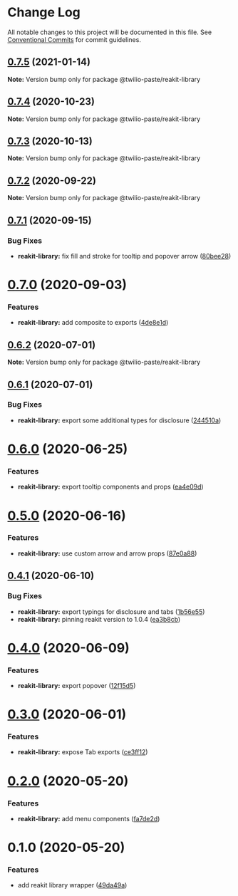 # Change Log

All notable changes to this project will be documented in this file.
See [Conventional Commits](https://conventionalcommits.org) for commit guidelines.

## [0.7.5](https://github.com/twilio-labs/paste/compare/@twilio-paste/reakit-library@0.7.4...@twilio-paste/reakit-library@0.7.5) (2021-01-14)

**Note:** Version bump only for package @twilio-paste/reakit-library





## [0.7.4](https://github.com/twilio-labs/paste/compare/@twilio-paste/reakit-library@0.7.3...@twilio-paste/reakit-library@0.7.4) (2020-10-23)

**Note:** Version bump only for package @twilio-paste/reakit-library





## [0.7.3](https://github.com/twilio-labs/paste/compare/@twilio-paste/reakit-library@0.7.2...@twilio-paste/reakit-library@0.7.3) (2020-10-13)

**Note:** Version bump only for package @twilio-paste/reakit-library





## [0.7.2](https://github.com/twilio-labs/paste/compare/@twilio-paste/reakit-library@0.7.1...@twilio-paste/reakit-library@0.7.2) (2020-09-22)

**Note:** Version bump only for package @twilio-paste/reakit-library





## [0.7.1](https://github.com/twilio-labs/paste/compare/@twilio-paste/reakit-library@0.7.0...@twilio-paste/reakit-library@0.7.1) (2020-09-15)


### Bug Fixes

* **reakit-library:** fix fill and stroke for tooltip and popover arrow ([80bee28](https://github.com/twilio-labs/paste/commit/80bee280a0eb137677963f97191ac683ed073648))





# [0.7.0](https://github.com/twilio-labs/paste/compare/@twilio-paste/reakit-library@0.6.2...@twilio-paste/reakit-library@0.7.0) (2020-09-03)


### Features

* **reakit-library:** add composite to exports ([4de8e1d](https://github.com/twilio-labs/paste/commit/4de8e1d781c9bdbe8a8fe2020f63212360f48005))





## [0.6.2](https://github.com/twilio-labs/paste/compare/@twilio-paste/reakit-library@0.6.1...@twilio-paste/reakit-library@0.6.2) (2020-07-01)

**Note:** Version bump only for package @twilio-paste/reakit-library





## [0.6.1](https://github.com/twilio-labs/paste/compare/@twilio-paste/reakit-library@0.6.0...@twilio-paste/reakit-library@0.6.1) (2020-07-01)


### Bug Fixes

* **reakit-library:** export some additional types for disclosure ([244510a](https://github.com/twilio-labs/paste/commit/244510a167eea30534e22046bbe67988347d8982))





# [0.6.0](https://github.com/twilio-labs/paste/compare/@twilio-paste/reakit-library@0.5.0...@twilio-paste/reakit-library@0.6.0) (2020-06-25)


### Features

* **reakit-library:** export tooltip components and props ([ea4e09d](https://github.com/twilio-labs/paste/commit/ea4e09db7db69dc77a0e4f2f7408b92f002e9dd8))





# [0.5.0](https://github.com/twilio-labs/paste/compare/@twilio-paste/reakit-library@0.4.1...@twilio-paste/reakit-library@0.5.0) (2020-06-16)


### Features

* **reakit-library:** use custom arrow and arrow props ([87e0a88](https://github.com/twilio-labs/paste/commit/87e0a886f12d99f2f90a0dd58fa4d6e2f33ab9a9))





## [0.4.1](https://github.com/twilio-labs/paste/compare/@twilio-paste/reakit-library@0.4.0...@twilio-paste/reakit-library@0.4.1) (2020-06-10)


### Bug Fixes

* **reakit-library:** export typings for disclosure and tabs ([1b56e55](https://github.com/twilio-labs/paste/commit/1b56e55d03f370303abdc7e516df4b896face7bd))
* **reakit-library:** pinning reakit version to 1.0.4 ([ea3b8cb](https://github.com/twilio-labs/paste/commit/ea3b8cbc541461f70b635e82177626e13ec59197))





# [0.4.0](https://github.com/twilio-labs/paste/compare/@twilio-paste/reakit-library@0.3.0...@twilio-paste/reakit-library@0.4.0) (2020-06-09)


### Features

* **reakit-library:** export popover ([12f15d5](https://github.com/twilio-labs/paste/commit/12f15d5560a9a742e2bc0a0c8c5612b120663c56))





# [0.3.0](https://github.com/twilio-labs/paste/compare/@twilio-paste/reakit-library@0.2.0...@twilio-paste/reakit-library@0.3.0) (2020-06-01)


### Features

* **reakit-library:** expose Tab exports ([ce3ff12](https://github.com/twilio-labs/paste/commit/ce3ff1225495f008165cc067535cfbbe4afb8f21))





# [0.2.0](https://github.com/twilio-labs/paste/compare/@twilio-paste/reakit-library@0.1.0...@twilio-paste/reakit-library@0.2.0) (2020-05-20)


### Features

* **reakit-library:** add menu components ([fa7de2d](https://github.com/twilio-labs/paste/commit/fa7de2d308f92260a5114813ca198e92d4435421))





# 0.1.0 (2020-05-20)


### Features

* add reakit library wrapper ([49da49a](https://github.com/twilio-labs/paste/commit/49da49a72bdd21c1bd70c5dc3f849f2b85bb7f2c))
